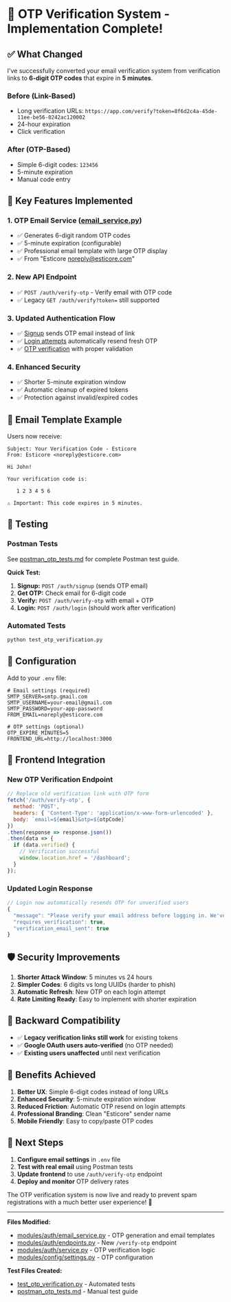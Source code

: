 # 🔢 OTP Verification System - Implementation Complete!

## ✅ **What Changed**

I've successfully converted your email verification system from verification links to **6-digit OTP codes** that expire in **5 minutes**.

### **Before (Link-Based)**
- Long verification URLs: `https://app.com/verify?token=8f6d2c4a-45de-11ee-be56-0242ac120002`
- 24-hour expiration
- Click verification

### **After (OTP-Based)**
- Simple 6-digit codes: `123456`
- 5-minute expiration
- Manual code entry

## 🚀 **Key Features Implemented**

### **1. OTP Email Service** ([email_service.py](file://c:\Users\user\Documents\esticore\modules\auth\email_service.py))
- ✅ Generates 6-digit random OTP codes
- ✅ 5-minute expiration (configurable)
- ✅ Professional email template with large OTP display
- ✅ From "Esticore <noreply@esticore.com>"

### **2. New API Endpoint**
- ✅ `POST /auth/verify-otp` - Verify email with OTP code
- ✅ Legacy `GET /auth/verify?token=` still supported

### **3. Updated Authentication Flow**
- ✅ [Signup](file://c:\Users\user\Documents\esticore\modules\auth\service.py#L46-L65) sends OTP email instead of link
- ✅ [Login attempts](file://c:\Users\user\Documents\esticore\modules\auth\service.py#L85-L98) automatically resend fresh OTP
- ✅ [OTP verification](file://c:\Users\user\Documents\esticore\modules\auth\service.py#L341-L383) with proper validation

### **4. Enhanced Security**
- ✅ Shorter 5-minute expiration window
- ✅ Automatic cleanup of expired tokens
- ✅ Protection against invalid/expired codes

## 📧 **Email Template Example**

Users now receive:
```
Subject: Your Verification Code - Esticore
From: Esticore <noreply@esticore.com>

Hi John!

Your verification code is:

   1 2 3 4 5 6

⚠️ Important: This code expires in 5 minutes.
```

## 🧪 **Testing**

### **Postman Tests**
See [postman_otp_tests.md](file://c:\Users\user\Documents\esticore\postman_otp_tests.md) for complete Postman test guide.

**Quick Test:**
1. **Signup:** `POST /auth/signup` (sends OTP email)
2. **Get OTP:** Check email for 6-digit code  
3. **Verify:** `POST /auth/verify-otp` with email + OTP
4. **Login:** `POST /auth/login` (should work after verification)

### **Automated Tests**
```bash
python test_otp_verification.py
```

## 🔧 **Configuration**

Add to your `.env` file:
```env
# Email settings (required)
SMTP_SERVER=smtp.gmail.com
SMTP_USERNAME=your-email@gmail.com
SMTP_PASSWORD=your-app-password
FROM_EMAIL=noreply@esticore.com

# OTP settings (optional)
OTP_EXPIRE_MINUTES=5
FRONTEND_URL=http://localhost:3000
```

## 📱 **Frontend Integration**

### **New OTP Verification Endpoint**
```javascript
// Replace old verification link with OTP form
fetch('/auth/verify-otp', {
  method: 'POST',
  headers: { 'Content-Type': 'application/x-www-form-urlencoded' },
  body: `email=${email}&otp=${otpCode}`
})
.then(response => response.json())
.then(data => {
  if (data.verified) {
    // Verification successful
    window.location.href = '/dashboard';
  }
});
```

### **Updated Login Response**
```javascript
// Login now automatically resends OTP for unverified users
{
  "message": "Please verify your email address before logging in. We've sent a new verification email.",
  "requires_verification": true,
  "verification_email_sent": true
}
```

## 🛡️ **Security Improvements**

1. **Shorter Attack Window**: 5 minutes vs 24 hours
2. **Simpler Codes**: 6 digits vs long UUIDs (harder to phish)
3. **Automatic Refresh**: New OTP on each login attempt
4. **Rate Limiting Ready**: Easy to implement with shorter expiration

## 🔄 **Backward Compatibility**

- ✅ **Legacy verification links still work** for existing tokens
- ✅ **Google OAuth users auto-verified** (no OTP needed)
- ✅ **Existing users unaffected** until next verification

## 🎯 **Benefits Achieved**

1. **Better UX**: Simple 6-digit codes instead of long URLs
2. **Enhanced Security**: 5-minute expiration window
3. **Reduced Friction**: Automatic OTP resend on login attempts
4. **Professional Branding**: Clean "Esticore" sender name
5. **Mobile Friendly**: Easy to copy/paste OTP codes

## 🚀 **Next Steps**

1. **Configure email settings** in `.env` file
2. **Test with real email** using Postman tests
3. **Update frontend** to use `/auth/verify-otp` endpoint
4. **Deploy and monitor** OTP delivery rates

The OTP verification system is now live and ready to prevent spam registrations with a much better user experience! 🎉

---

**Files Modified:**
- [modules/auth/email_service.py](file://c:\Users\user\Documents\esticore\modules\auth\email_service.py) - OTP generation and email templates
- [modules/auth/endpoints.py](file://c:\Users\user\Documents\esticore\modules\auth\endpoints.py) - New `/verify-otp` endpoint
- [modules/auth/service.py](file://c:\Users\user\Documents\esticore\modules\auth\service.py) - OTP verification logic
- [modules/config/settings.py](file://c:\Users\user\Documents\esticore\modules\config\settings.py) - OTP configuration

**Test Files Created:**
- [test_otp_verification.py](file://c:\Users\user\Documents\esticore\test_otp_verification.py) - Automated tests
- [postman_otp_tests.md](file://c:\Users\user\Documents\esticore\postman_otp_tests.md) - Manual test guide